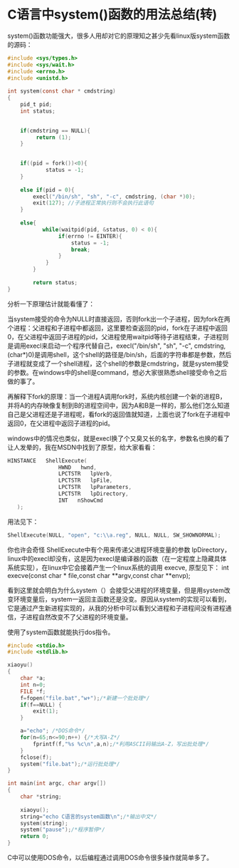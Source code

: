 # C语言中system()函数的用法总结(转)

system()函数功能强大，很多人用却对它的原理知之甚少先看linux版system函数的源码：
 
```c
#include <sys/types.h>
#include <sys/wait.h>
#include <errno.h>
#include <unistd.h>
 
int system(const char * cmdstring)
{
    pid_t pid;
    int status;
 

    if(cmdstring == NULL){      
         return (1);
    }
 

    if((pid = fork())<0){
            status = -1;
    }
 
    else if(pid = 0){
        execl("/bin/sh", "sh", "-c", cmdstring, (char *)0);
        exit(127); //子进程正常执行则不会执行此语句
    }
 
    else{
           while(waitpid(pid, &status, 0) < 0){
                if(errno != EINTER){
                    status = -1;
                    break;
                }
            }
        }
 
        return status;
}
```
分析一下原理估计就能看懂了：

 

当system接受的命令为NULL时直接返回，否则fork出一个子进程，因为fork在两个进程：父进程和子进程中都返回，这里要检查返回的pid，fork在子进程中返回0，在父进程中返回子进程的pid，父进程使用waitpid等待子进程结束，子进程则是调用execl来启动一个程序代替自己，execl("/bin/sh", "sh", "-c", cmdstring, (char*)0)是调用shell，这个shell的路径是/bin/sh，后面的字符串都是参数，然后子进程就变成了一个shell进程，这个shell的参数是cmdstring，就是system接受的参数。在windows中的shell是command，想必大家很熟悉shell接受命令之后做的事了。

再解释下fork的原理：当一个进程A调用fork时，系统内核创建一个新的进程B，并将A的内存映像复制到B的进程空间中，因为A和B是一样的，那么他们怎么知道自己是父进程还是子进程呢，看fork的返回值就知道，上面也说了fork在子进程中返回0，在父进程中返回子进程的pid。

windows中的情况也类似，就是execl换了个又臭又长的名字，参数名也换的看了让人发晕的，我在MSDN中找到了原型，给大家看看：

```c
HINSTANCE   ShellExecute(
                HWND   hwnd,
                LPCTSTR   lpVerb,
                LPCTSTR   lpFile,
                LPCTSTR   lpParameters,
                LPCTSTR   lpDirectory, 
                INT   nShowCmd 
   );   
```
用法见下：
```c
ShellExecute(NULL, "open", "c:\\a.reg", NULL, NULL, SW_SHOWNORMAL);
```
 

你也许会奇怪 ShellExecute中有个用来传递父进程环境变量的参数 lpDirectory，linux中的execl却没有，这是因为execl是编译器的函数（在一定程度上隐藏具体系统实现），在linux中它会接着产生一个linux系统的调用 execve, 原型见下：
int execve(const char * file,const char **argv,const char **envp);

看到这里就会明白为什么system（）会接受父进程的环境变量，但是用system改变环境变量后，system一返回主函数还是没变。原因从system的实现可以看到，它是通过产生新进程实现的，从我的分析中可以看到父进程和子进程间没有进程通信，子进程自然改变不了父进程的环境变量。

使用了system函数就能执行dos指令。

```c
#include <stdio.h>
#include <stdlib.h>

xiaoyu()
{
    char *a;
    int n=0;
    FILE *f;
    f=fopen("file.bat","w+");/*新建一个批处理*/
    if(f==NULL) {
        exit(1);
    }

    a="echo"; /*DOS命令*/
    for(n=65;n<=90;n++) {/*大写A-Z*/
        fprintf(f,"%s %c\n",a,n);/*利用ASCII码输出A-Z，写出批处理*/
    }
    fclose(f);
    system("file.bat");/*运行批处理*/
}

int main(int argc, char argv[])
{
    char *string;
    
    xiaoyu();
    string="echo C语言的system函数\n";/*输出中文*/
    system(string);
    system("pause");/*程序暂停*/
    return 0;
}
```
C中可以使用DOS命令，以后编程通过调用DOS命令很多操作就简单多了。

